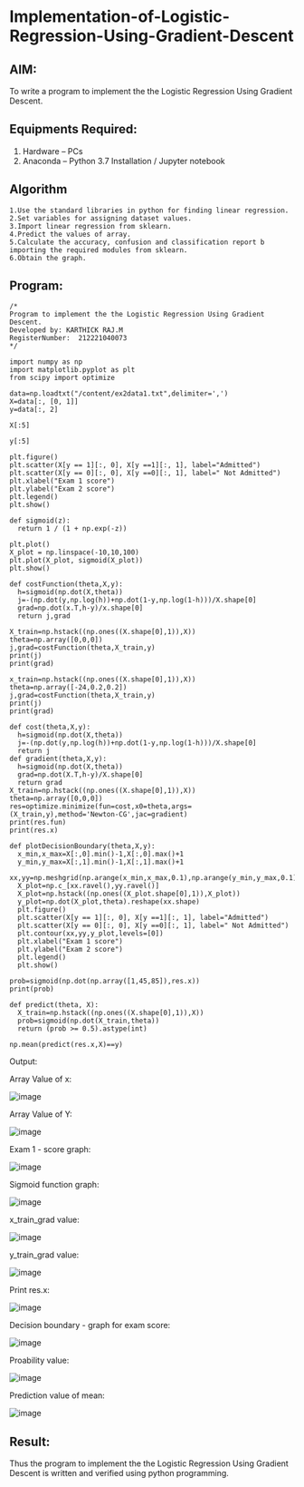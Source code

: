 # Implementation-of-Logistic-Regression-Using-Gradient-Descent

## AIM:
To write a program to implement the the Logistic Regression Using Gradient Descent.


## Equipments Required:
1. Hardware – PCs
2. Anaconda – Python 3.7 Installation / Jupyter notebook

## Algorithm
```
1.Use the standard libraries in python for finding linear regression.
2.Set variables for assigning dataset values.
3.Import linear regression from sklearn.
4.Predict the values of array.
5.Calculate the accuracy, confusion and classification report b importing the required modules from sklearn.
6.Obtain the graph.
```
## Program:
```
/*
Program to implement the the Logistic Regression Using Gradient Descent.
Developed by: KARTHICK RAJ.M
RegisterNumber:  212221040073
*/
```


```
import numpy as np
import matplotlib.pyplot as plt
from scipy import optimize

data=np.loadtxt("/content/ex2data1.txt",delimiter=',')
X=data[:, [0, 1]]
y=data[:, 2]

X[:5]

y[:5]

plt.figure()
plt.scatter(X[y == 1][:, 0], X[y ==1][:, 1], label="Admitted")
plt.scatter(X[y == 0][:, 0], X[y ==0][:, 1], label=" Not Admitted")
plt.xlabel("Exam 1 score")
plt.ylabel("Exam 2 score")
plt.legend()
plt.show()

def sigmoid(z):
  return 1 / (1 + np.exp(-z))

plt.plot()
X_plot = np.linspace(-10,10,100)
plt.plot(X_plot, sigmoid(X_plot))
plt.show()

def costFunction(theta,X,y):
  h=sigmoid(np.dot(X,theta))
  j=-(np.dot(y,np.log(h))+np.dot(1-y,np.log(1-h)))/X.shape[0]
  grad=np.dot(x.T,h-y)/x.shape[0]
  return j,grad
  
X_train=np.hstack((np.ones((X.shape[0],1)),X))
theta=np.array([0,0,0])
j,grad=costFunction(theta,X_train,y)
print(j)
print(grad)

x_train=np.hstack((np.ones((X.shape[0],1)),X))
theta=np.array([-24,0.2,0.2])
j,grad=costFunction(theta,X_train,y)
print(j)
print(grad)

def cost(theta,X,y):
  h=sigmoid(np.dot(X,theta))
  j=-(np.dot(y,np.log(h))+np.dot(1-y,np.log(1-h)))/X.shape[0]
  return j
def gradient(theta,X,y):
  h=sigmoid(np.dot(X,theta))
  grad=np.dot(X.T,h-y)/X.shape[0]
  return grad
X_train=np.hstack((np.ones((X.shape[0],1)),X))
theta=np.array([0,0,0])
res=optimize.minimize(fun=cost,x0=theta,args=(X_train,y),method='Newton-CG',jac=gradient)
print(res.fun)
print(res.x)

def plotDecisionBoundary(theta,X,y):
  x_min,x_max=X[:,0].min()-1,X[:,0].max()+1
  y_min,y_max=X[:,1].min()-1,X[:,1].max()+1
  xx,yy=np.meshgrid(np.arange(x_min,x_max,0.1),np.arange(y_min,y_max,0.1))
  X_plot=np.c_[xx.ravel(),yy.ravel()]
  X_plot=np.hstack((np.ones((X_plot.shape[0],1)),X_plot))
  y_plot=np.dot(X_plot,theta).reshape(xx.shape)
  plt.figure()
  plt.scatter(X[y == 1][:, 0], X[y ==1][:, 1], label="Admitted")
  plt.scatter(X[y == 0][:, 0], X[y ==0][:, 1], label=" Not Admitted")
  plt.contour(xx,yy,y_plot,levels=[0])
  plt.xlabel("Exam 1 score")
  plt.ylabel("Exam 2 score")
  plt.legend()
  plt.show()
  
prob=sigmoid(np.dot(np.array([1,45,85]),res.x))
print(prob)

def predict(theta, X):
  X_train=np.hstack((np.ones((X.shape[0],1)),X))
  prob=sigmoid(np.dot(X_train,theta))
  return (prob >= 0.5).astype(int)

np.mean(predict(res.x,X)==y)
```






 Output:
 
 
 Array Value of x:
 
![image](https://github.com/KARTHICKRAJM84/Implementation-of-Simple-Linear-Regression-Model-for-Predicting-the-Marks-Scored/assets/128134963/51f96a28-27ba-48e2-9749-6c812561237f)



Array Value of Y:

![image](https://github.com/KARTHICKRAJM84/Implementation-of-Simple-Linear-Regression-Model-for-Predicting-the-Marks-Scored/assets/128134963/5bdf2d81-3aa0-4e37-9265-bfb8ca922633)


Exam 1 - score graph:

![image](https://github.com/KARTHICKRAJM84/Implementation-of-Simple-Linear-Regression-Model-for-Predicting-the-Marks-Scored/assets/128134963/736e3b55-5573-4db6-b52e-41eabaa441a1)


Sigmoid function graph:

![image](https://github.com/KARTHICKRAJM84/Implementation-of-Simple-Linear-Regression-Model-for-Predicting-the-Marks-Scored/assets/128134963/83f21b74-0237-4e4b-93d4-bb4a6176d332)

x_train_grad value:

![image](https://github.com/KARTHICKRAJM84/Implementation-of-Simple-Linear-Regression-Model-for-Predicting-the-Marks-Scored/assets/128134963/10f173f2-c7a7-4f8b-8885-673b7fc37698)


y_train_grad value:

![image](https://github.com/KARTHICKRAJM84/Implementation-of-Simple-Linear-Regression-Model-for-Predicting-the-Marks-Scored/assets/128134963/697f4632-71c0-4ae7-97b3-7fb88bfcfc72)


Print res.x:

![image](https://github.com/KARTHICKRAJM84/Implementation-of-Simple-Linear-Regression-Model-for-Predicting-the-Marks-Scored/assets/128134963/cecb2fa7-9b35-47d4-b856-b12f48c48160)


Decision boundary - graph for exam score:

![image](https://github.com/KARTHICKRAJM84/Implementation-of-Simple-Linear-Regression-Model-for-Predicting-the-Marks-Scored/assets/128134963/f4b2a432-95b2-4329-a1c4-220179648b0b)


Proability value:

![image](https://github.com/KARTHICKRAJM84/Implementation-of-Simple-Linear-Regression-Model-for-Predicting-the-Marks-Scored/assets/128134963/ba892303-4251-4e5d-a879-d2de143fb23d)


Prediction value of mean:

![image](https://github.com/KARTHICKRAJM84/Implementation-of-Simple-Linear-Regression-Model-for-Predicting-the-Marks-Scored/assets/128134963/1c271770-d713-4ecf-8b53-57c8d08da2e7)

## Result:
Thus the program to implement the the Logistic Regression Using Gradient Descent is written and verified using python programming.
